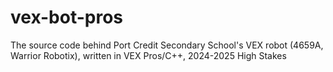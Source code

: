 # vex-bot-pros

The source code behind Port Credit Secondary School's VEX robot (4659A, Warrior Robotix), written in VEX Pros/C++, 2024-2025 High Stakes
